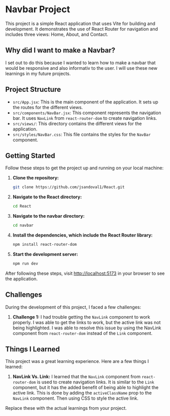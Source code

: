 # Navbar Project
This project is a simple React application that uses Vite for building and development. It demonstrates the use of React Router for navigation and includes three views: Home, About, and Contact.

## Why did I want to make a Navbar?
I set out to do this because I wanted to learn how to make a navbar that would be responsive and also informativ to the user. I will use these new learnings in my future projects.

## Project Structure
- `src/App.jsx`: This is the main component of the application. It sets up the routes for the different views.
- `src/components/NavBar.jsx`: This component represents the navigation bar. It uses `NavLink` from `react-router-dom` to create navigation links.
- `src/views/`: This directory contains the different views for the application.
- `src/styles/NavBar.css`: This file contains the styles for the `NavBar` component.

## Getting Started
Follow these steps to get the project up and running on your local machine:

1. **Clone the repository:**

    ```sh
    git clone https://github.com/jsandoval1/React.git
    ```

2. **Navigate to the React directory:**

    ```sh
    cd React
    ```

3. **Navigate to the navbar directory:**

    ```sh
    cd navbar
    ```

4. **Install the dependencies, which include the React Router library:**

    ```sh
    npm install react-router-dom
    ```

5. **Start the development server:**

    ```sh
    npm run dev
    ```

After following these steps, visit [http://localhost:5173](http://localhost:5173) in your browser to see the application.

## Challenges
During the development of this project, I faced a few challenges:

1. **Challenge 1:** I had trouble getting the `NavLink` component to work properly. I was able to get the links to work, but the active link was not being highlighted. I was able to resolve this issue by using the NavLink component from `react-router-dom` instead of the `Link` component.
## Things I Learned
This project was a great learning experience. Here are a few things I learned:

1. **NavLink Vs. Link:** I learned that the `NavLink` component from `react-router-dom` is used to create navigation links. It is similar to the `Link` component, but it has the added benefit of being able to highlight the active link. This is done by adding the `activeClassName` prop to the `NavLink` component. Then using CSS to style the active link.

Replace these with the actual learnings from your project.
